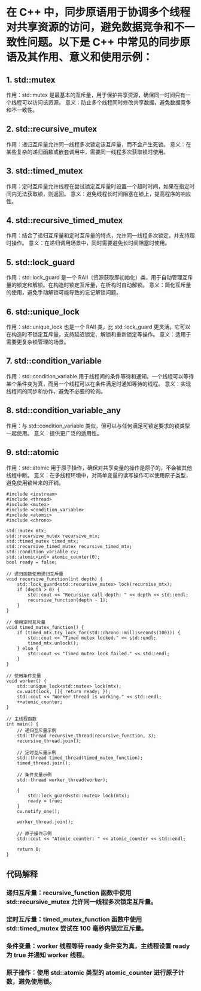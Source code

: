 # 在 C++ 中，同步原语用于协调多个线程对共享资源的访问，避免数据竞争和不一致性问题。以下是 C++ 中常见的同步原语及其作用、意义和使用示例：
## 1. std::mutex
作用：std::mutex 是最基本的互斥量，用于保护共享资源，确保同一时间只有一个线程可以访问该资源。
意义：防止多个线程同时修改共享数据，避免数据竞争和不一致性。
## 2. std::recursive_mutex
作用：递归互斥量允许同一线程多次锁定该互斥量，而不会产生死锁。
意义：在某些复杂的递归函数或嵌套调用中，需要同一线程多次获取锁时使用。
## 3. std::timed_mutex
作用：定时互斥量允许线程在尝试锁定互斥量时设置一个超时时间，如果在指定时间内无法获取锁，则返回。
意义：避免线程长时间阻塞在锁上，提高程序的响应性。
## 4. std::recursive_timed_mutex
作用：结合了递归互斥量和定时互斥量的特点，允许同一线程多次锁定，并支持超时操作。
意义：在递归调用场景中，同时需要避免长时间阻塞时使用。
## 5. std::lock_guard
作用：std::lock_guard 是一个 RAII（资源获取即初始化）类，用于自动管理互斥量的锁定和解锁。在构造时锁定互斥量，在析构时自动解锁。
意义：简化互斥量的使用，避免手动解锁可能导致的忘记解锁问题。
## 6. std::unique_lock
作用：std::unique_lock 也是一个 RAII 类，比 std::lock_guard 更灵活。它可以在构造时不锁定互斥量，支持延迟锁定、解锁和重新锁定等操作。
意义：适用于需要更复杂锁管理的场景。
## 7. std::condition_variable
作用：std::condition_variable 用于线程间的条件等待和通知。一个线程可以等待某个条件变为真，而另一个线程可以在条件满足时通知等待的线程。
意义：实现线程间的同步和协作，避免不必要的轮询。
## 8. std::condition_variable_any
作用：与 std::condition_variable 类似，但可以与任何满足可锁定要求的锁类型一起使用。
意义：提供更广泛的适用性。
## 9. std::atomic
作用：std::atomic 用于原子操作，确保对共享变量的操作是原子的，不会被其他线程中断。
意义：在多线程环境中，对简单变量的读写操作可以使用原子类型，避免使用锁带来的开销。

```
#include <iostream>
#include <thread>
#include <mutex>
#include <condition_variable>
#include <atomic>
#include <chrono>

std::mutex mtx;
std::recursive_mutex recursive_mtx;
std::timed_mutex timed_mtx;
std::recursive_timed_mutex recursive_timed_mtx;
std::condition_variable cv;
std::atomic<int> atomic_counter(0);
bool ready = false;

// 递归函数使用递归互斥量
void recursive_function(int depth) {
    std::lock_guard<std::recursive_mutex> lock(recursive_mtx);
    if (depth > 0) {
        std::cout << "Recursive call depth: " << depth << std::endl;
        recursive_function(depth - 1);
    }
}

// 使用定时互斥量
void timed_mutex_function() {
    if (timed_mtx.try_lock_for(std::chrono::milliseconds(100))) {
        std::cout << "Timed mutex locked." << std::endl;
        timed_mtx.unlock();
    } else {
        std::cout << "Timed mutex lock failed." << std::endl;
    }
}

// 使用条件变量
void worker() {
    std::unique_lock<std::mutex> lock(mtx);
    cv.wait(lock, []{ return ready; });
    std::cout << "Worker thread is working." << std::endl;
    ++atomic_counter;
}

// 主线程函数
int main() {
    // 递归互斥量示例
    std::thread recursive_thread(recursive_function, 3);
    recursive_thread.join();

    // 定时互斥量示例
    std::thread timed_thread(timed_mutex_function);
    timed_thread.join();

    // 条件变量示例
    std::thread worker_thread(worker);

    {
        std::lock_guard<std::mutex> lock(mtx);
        ready = true;
    }
    cv.notify_one();

    worker_thread.join();

    // 原子操作示例
    std::cout << "Atomic counter: " << atomic_counter << std::endl;

    return 0;
}
```

## 代码解释
### 递归互斥量：recursive_function 函数中使用 std::recursive_mutex 允许同一线程多次锁定互斥量。
### 定时互斥量：timed_mutex_function 函数中使用 std::timed_mutex 尝试在 100 毫秒内锁定互斥量。
### 条件变量：worker 线程等待 ready 条件变为真，主线程设置 ready 为 true 并通知 worker 线程。
### 原子操作：使用 std::atomic<int> 类型的 atomic_counter 进行原子计数，避免使用锁。

